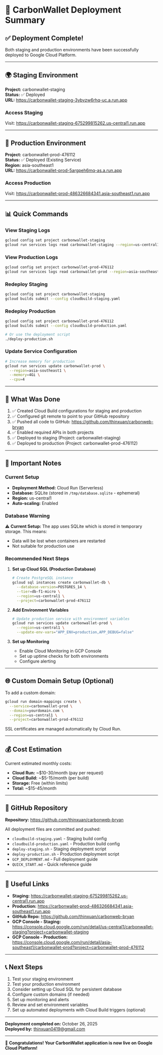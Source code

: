 # 🎉 CarbonWallet Deployment Summary

## ✅ Deployment Complete!

Both staging and production environments have been successfully deployed to Google Cloud Platform.

---

## 🌍 Staging Environment

**Project:** carbonwallet-staging  
**Status:** ✅ Deployed  
**URL:** https://carbonwallet-staging-3ybvzw6rhq-uc.a.run.app

### Access Staging
Visit: https://carbonwallet-staging-675299815262.us-central1.run.app

---

## 🚀 Production Environment

**Project:** carbonwallet-prod-476112  
**Status:** ✅ Deployed (Existing Service)  
**Region:** asia-southeast1  
**URL:** https://carbonwallet-prod-5argpeh6mq-as.a.run.app

### Access Production
Visit: https://carbonwallet-prod-486326684341.asia-southeast1.run.app

---

## 📊 Quick Commands

### View Staging Logs
```bash
gcloud config set project carbonwallet-staging
gcloud run services logs read carbonwallet-staging --region=us-central1 --limit=50
```

### View Production Logs
```bash
gcloud config set project carbonwallet-prod-476112
gcloud run services logs read carbonwallet-prod --region=asia-southeast1 --limit=50
```

### Redeploy Staging
```bash
gcloud config set project carbonwallet-staging
gcloud builds submit --config cloudbuild-staging.yaml
```

### Redeploy Production
```bash
gcloud config set project carbonwallet-prod-476112
gcloud builds submit --config cloudbuild-production.yaml

# Or use the deployment script
./deploy-production.sh
```

### Update Service Configuration
```bash
# Increase memory for production
gcloud run services update carbonwallet-prod \
  --region=asia-southeast1 \
  --memory=4Gi \
  --cpu=4
```

---

## 🔧 What Was Done

1. ✅ Created Cloud Build configurations for staging and production
2. ✅ Configured git remote to point to your GitHub repository
3. ✅ Pushed all code to GitHub: https://github.com/thinxuan/carbonweb-bryan
4. ✅ Enabled required APIs in both projects
5. ✅ Deployed to staging (Project: carbonwallet-staging)
6. ✅ Deployed to production (Project: carbonwallet-prod-476112)

---

## 📝 Important Notes

### Current Setup
- **Deployment Method:** Cloud Run (Serverless)
- **Database:** SQLite (stored in `/tmp/database.sqlite` - ephemeral)
- **Region:** us-central1
- **Auto-scaling:** Enabled

### Database Warning
⚠️ **Current Setup:** The app uses SQLite which is stored in temporary storage. This means:
- Data will be lost when containers are restarted
- Not suitable for production use

### Recommended Next Steps

1. **Set up Cloud SQL (Production Database)**
   ```bash
   # Create PostgreSQL instance
   gcloud sql instances create carbonwallet-db \
     --database-version=POSTGRES_14 \
     --tier=db-f1-micro \
     --region=us-central1 \
     --project=carbonwallet-prod-476112
   ```

2. **Add Environment Variables**
   ```bash
   # Update production service with environment variables
   gcloud run services update carbonwallet-prod \
     --region=us-central1 \
     --update-env-vars="APP_ENV=production,APP_DEBUG=false"
   ```

3. **Set up Monitoring**
   - Enable Cloud Monitoring in GCP Console
   - Set up uptime checks for both environments
   - Configure alerting

---

## 🌐 Custom Domain Setup (Optional)

To add a custom domain:

```bash
gcloud run domain-mappings create \
  --service=carbonwallet-prod \
  --domain=yourdomain.com \
  --region=us-central1 \
  --project=carbonwallet-prod-476112
```

SSL certificates are managed automatically by Cloud Run.

---

## 💰 Cost Estimation

Current estimated monthly costs:
- **Cloud Run:** ~$10-30/month (pay per request)
- **Cloud Build:** ~$5-15/month (per build)
- **Storage:** Free (within limits)
- **Total:** ~$15-45/month

---

## 🎯 GitHub Repository

**Repository:** https://github.com/thinxuan/carbonweb-bryan

All deployment files are committed and pushed:
- `cloudbuild-staging.yaml` - Staging build config
- `cloudbuild-production.yaml` - Production build config
- `deploy-staging.sh` - Staging deployment script
- `deploy-production.sh` - Production deployment script
- `GCP_DEPLOYMENT.md` - Full deployment guide
- `QUICK_START.md` - Quick reference guide

---

## 🔗 Useful Links

- **Staging:** https://carbonwallet-staging-675299815262.us-central1.run.app
- **Production:** https://carbonwallet-prod-486326684341.asia-southeast1.run.app
- **GitHub Repo:** https://github.com/thinxuan/carbonweb-bryan
- **GCP Console - Staging:** https://console.cloud.google.com/run/detail/us-central1/carbonwallet-staging?project=carbonwallet-staging
- **GCP Console - Production:** https://console.cloud.google.com/run/detail/asia-southeast1/carbonwallet-prod?project=carbonwallet-prod-476112

---

## 📞 Next Steps

1. Test your staging environment
2. Test your production environment
3. Consider setting up Cloud SQL for persistent database
4. Configure custom domains (if needed)
5. Set up monitoring and alerts
6. Review and set environment variables
7. Set up automated deployments with Cloud Build triggers (optional)

---

**Deployment completed on:** October 26, 2025  
**Deployed by:** thinxuan0419@gmail.com

---

🎉 **Congratulations! Your CarbonWallet application is now live on Google Cloud Platform!**

